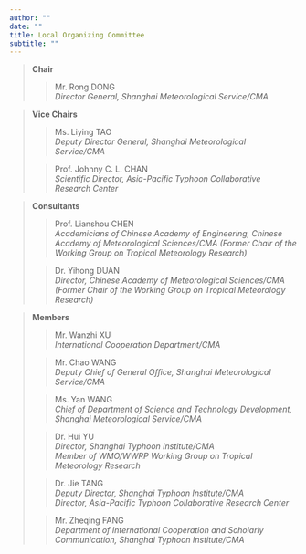 ```yaml
---
author: ""
date: ""
title: Local Organizing Committee
subtitle: ""
---
```




>**Chair**
>
>>Mr. Rong DONG   
>>*Director General, Shanghai Meteorological Service/CMA*

>**Vice Chairs** 
>
>>Ms. Liying TAO  
>>*Deputy Director General, Shanghai Meteorological Service/CMA*
>
>>Prof. Johnny C. L. CHAN  
>>*Scientific Director, Asia-Pacific Typhoon Collaborative Research Center*

>**Consultants**  
>
>>Prof. Lianshou CHEN  
>>*Academicians of Chinese Academy of Engineering, Chinese Academy of Meteorological Sciences/CMA (Former Chair of the Working Group on Tropical Meteorology Research)*   
>
>>Dr. Yihong DUAN   
>>*Director, Chinese Academy of Meteorological Sciences/CMA (Former Chair of the Working Group on Tropical Meteorology Research)*

>**Members**  
>
>>Mr. Wanzhi XU  
>>*International Cooperation Department/CMA*
>
>>Mr. Chao WANG  
>>*Deputy Chief of General Office, Shanghai Meteorological Service/CMA*
>
>>Ms. Yan WANG  
>>*Chief of Department of Science and Technology Development, Shanghai Meteorological Service/CMA*
>
>>Dr. Hui YU  
>>*Director, Shanghai Typhoon Institute/CMA*  
>>*Member of WMO/WWRP Working Group on Tropical Meteorology Research*
>
>>Dr. Jie TANG   
>>*Deputy Director, Shanghai Typhoon Institute/CMA*  
>>*Director, Asia-Pacific Typhoon Collaborative Research Center*
>
>>Mr. Zheqing FANG  
>>*Department of International Cooperation and Scholarly Communication, Shanghai Typhoon Institute/CMA*
